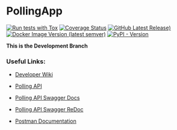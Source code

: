 # PollingApp 

[![Run tests with Tox](https://github.com/unipoll/API/actions/workflows/tests.yaml/badge.svg)](https://github.com/unipoll/api/actions/workflows/tests.yaml)
[![Coverage Status](https://coveralls.io/repos/github/unipoll/api/badge.svg?branch=main)](https://coveralls.io/github/unipoll/api?branch=main)
[![GitHub Latest Release)](https://img.shields.io/github/v/release/unipoll/api?logo=github&label=Release%20Version&color=violet)](https://github.com/unipoll/API/releases)
[![Docker Image Version (latest semver)](https://img.shields.io/docker/v/unipoll/api?logo=docker&label=Docker%20Image&color=blue)](https://hub.docker.com/repository/docker/unipoll/api/tags)
[![PyPI - Version](https://img.shields.io/pypi/v/unipoll-api?logo=pypi&logoColor=yellow&label=PyPI%20Package&color=yellow)](https://pypi.org/project/unipoll-api/)


**This is the Development Branch**

### Useful Links:

- [Developer Wiki](https://github.com/unipoll/api/wiki) 

- [Polling API](https://api.unipoll.cc/)

- [Polling API Swagger Docs](https://api.unipoll.cc/docs)

- [Polling API Swagger ReDoc](https://api.unipoll.cc/redoc)

- [Postman Documentation](https://documenter.getpostman.com/view/19614303/2s9YR6ZDRA)
